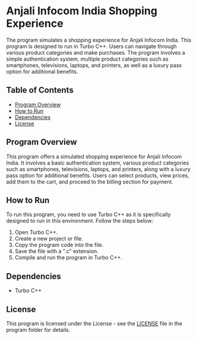 # Anjali Infocom India Shopping Experience

The program simulates a shopping experience for Anjali Infocom India. This program is designed to run in Turbo C++. Users can navigate through various product categories and make purchases. The program involves a simple authentication system, multiple product categories such as smartphones, televisions, laptops, and printers, as well as a luxury pass option for additional benefits.

## Table of Contents

- [Program Overview](#program-overview)
- [How to Run](#how-to-run)
- [Dependencies](#dependencies)
- [License](#license)

## Program Overview

This program offers a simulated shopping experience for Anjali Infocom India. It involves a basic authentication system, various product categories such as smartphones, televisions, laptops, and printers, along with a luxury pass option for additional benefits. Users can select products, view prices, add them to the cart, and proceed to the billing section for payment.

## How to Run

To run this program, you need to use Turbo C++ as it is specifically designed to run in this environment. Follow the steps below:

1. Open Turbo C++.
2. Create a new project or file.
3. Copy the program code into the file.
4. Save the file with a ".c" extension.
5. Compile and run the program in Turbo C++.

## Dependencies

- Turbo C++

## License

This program is licensed under the License - see the [LICENSE](LICENSE) file in the program folder for details.
